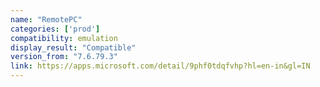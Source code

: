 ```yaml
---
name: "RemotePC"
categories: ['prod']
compatibility: emulation
display_result: "Compatible"
version_from: "7.6.79.3"
link: https://apps.microsoft.com/detail/9phf0tdqfvhp?hl=en-in&gl=IN
---
```


